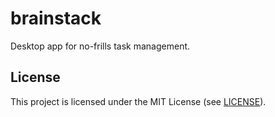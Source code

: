 # brainstack

Desktop app for no-frills task management.

## License

This project is licensed under the MIT License (see [LICENSE](LICENSE)).
